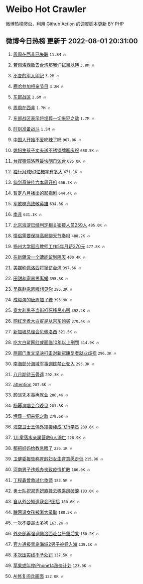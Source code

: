 # Weibo Hot Crawler 



微博热榜爬虫，利用 Github Action 的调度脚本更新 BY PHP 


## 微博今日热榜 更新于 2022-08-01 20:31:00 
1. [周周在西非已失联](https://s.weibo.com/weibo?q=%23%E5%91%A8%E5%91%A8%E5%9C%A8%E8%A5%BF%E9%9D%9E%E5%B7%B2%E5%A4%B1%E8%81%94%23&Refer=top) `11.8M 🔥` 

1. [若佩洛西敢去台湾那我们拭目以待](https://s.weibo.com/weibo?q=%23%E8%8B%A5%E4%BD%A9%E6%B4%9B%E8%A5%BF%E6%95%A2%E5%8E%BB%E5%8F%B0%E6%B9%BE%E9%82%A3%E6%88%91%E4%BB%AC%E6%8B%AD%E7%9B%AE%E4%BB%A5%E5%BE%85%23&Refer=top) `3.8M 🔥` 

1. [不变的军人印记](https://s.weibo.com/weibo?q=%23%E4%B8%8D%E5%8F%98%E7%9A%84%E5%86%9B%E4%BA%BA%E5%8D%B0%E8%AE%B0%23&Refer=top) `3.2M 🔥` 

1. [鹿哈参加相亲节目](https://s.weibo.com/weibo?q=%23%E9%B9%BF%E5%93%88%E5%8F%82%E5%8A%A0%E7%9B%B8%E4%BA%B2%E8%8A%82%E7%9B%AE%23&Refer=top) `3.2M 🔥` 

1. [东部战区](https://s.weibo.com/weibo?q=%E4%B8%9C%E9%83%A8%E6%88%98%E5%8C%BA&Refer=top) `2.6M 🔥` 

1. [周周在西非](https://s.weibo.com/weibo?q=%E5%91%A8%E5%91%A8%E5%9C%A8%E8%A5%BF%E9%9D%9E&Refer=top) `1.7M 🔥` 

1. [东部战区表示将埋葬一切来犯之敌](https://s.weibo.com/weibo?q=%23%E4%B8%9C%E9%83%A8%E6%88%98%E5%8C%BA%E8%A1%A8%E7%A4%BA%E5%B0%86%E5%9F%8B%E8%91%AC%E4%B8%80%E5%88%87%E6%9D%A5%E7%8A%AF%E4%B9%8B%E6%95%8C%23&Refer=top) `1.7M 🔥` 

1. [时刻准备战斗](https://s.weibo.com/weibo?q=%23%E6%97%B6%E5%88%BB%E5%87%86%E5%A4%87%E6%88%98%E6%96%97%23&Refer=top) `1.5M 🔥` 

1. [中国人开始不爱吃辣了吗](https://s.weibo.com/weibo?q=%23%E4%B8%AD%E5%9B%BD%E4%BA%BA%E5%BC%80%E5%A7%8B%E4%B8%8D%E7%88%B1%E5%90%83%E8%BE%A3%E4%BA%86%E5%90%97%23&Refer=top) `907.8K 🔥` 

1. [媳妇生孩子丈夫送不锈钢牌匾庆祝](https://s.weibo.com/weibo?q=%23%E5%AA%B3%E5%A6%87%E7%94%9F%E5%AD%A9%E5%AD%90%E4%B8%88%E5%A4%AB%E9%80%81%E4%B8%8D%E9%94%88%E9%92%A2%E7%89%8C%E5%8C%BE%E5%BA%86%E7%A5%9D%23&Refer=top) `688.5K 🔥` 

1. [台媒猜佩洛西最快明日访台](https://s.weibo.com/weibo?q=%23%E5%8F%B0%E5%AA%92%E7%8C%9C%E4%BD%A9%E6%B4%9B%E8%A5%BF%E6%9C%80%E5%BF%AB%E6%98%8E%E6%97%A5%E8%AE%BF%E5%8F%B0%23&Refer=top) `685.0K 🔥` 

1. [独行月球50亿概率有多大](https://s.weibo.com/weibo?q=%23%E7%8B%AC%E8%A1%8C%E6%9C%88%E7%90%8350%E4%BA%BF%E6%A6%82%E7%8E%87%E6%9C%89%E5%A4%9A%E5%A4%A7%23&Refer=top) `671.1K 🔥` 

1. [仙剑奇侠传六本周开机](https://s.weibo.com/weibo?q=%23%E4%BB%99%E5%89%91%E5%A5%87%E4%BE%A0%E4%BC%A0%E5%85%AD%E6%9C%AC%E5%91%A8%E5%BC%80%E6%9C%BA%23&Refer=top) `656.7K 🔥` 

1. [暂定八月播出的影视剧](https://s.weibo.com/weibo?q=%23%E6%9A%82%E5%AE%9A%E5%85%AB%E6%9C%88%E6%92%AD%E5%87%BA%E7%9A%84%E5%BD%B1%E8%A7%86%E5%89%A7%23&Refer=top) `644.4K 🔥` 

1. [军歌嘹亮致敬英雄](https://s.weibo.com/weibo?q=%23%E5%86%9B%E6%AD%8C%E5%98%B9%E4%BA%AE%E8%87%B4%E6%95%AC%E8%8B%B1%E9%9B%84%23&Refer=top) `634.8K 🔥` 

1. [南非](https://s.weibo.com/weibo?q=%23%E5%8D%97%E9%9D%9E%23&Refer=top) `631.1K 🔥` 

1. [北京海淀已经判定相关密接人员259人](https://s.weibo.com/weibo?q=%23%E5%8C%97%E4%BA%AC%E6%B5%B7%E6%B7%80%E5%B7%B2%E7%BB%8F%E5%88%A4%E5%AE%9A%E7%9B%B8%E5%85%B3%E5%AF%86%E6%8E%A5%E4%BA%BA%E5%91%98259%E4%BA%BA%23&Refer=top) `495.0K 🔥` 

1. [情侣需要保持高频聊天节奏吗](https://s.weibo.com/weibo?q=%23%E6%83%85%E4%BE%A3%E9%9C%80%E8%A6%81%E4%BF%9D%E6%8C%81%E9%AB%98%E9%A2%91%E8%81%8A%E5%A4%A9%E8%8A%82%E5%A5%8F%E5%90%97%23&Refer=top) `488.2K 🔥` 

1. [扬州大学回应教师工作5年月薪370元](https://s.weibo.com/weibo?q=%23%E6%89%AC%E5%B7%9E%E5%A4%A7%E5%AD%A6%E5%9B%9E%E5%BA%94%E6%95%99%E5%B8%88%E5%B7%A5%E4%BD%9C5%E5%B9%B4%E6%9C%88%E8%96%AA370%E5%85%83%23&Refer=top) `477.8K 🔥` 

1. [在新疆没一个馕能留到隔天](https://s.weibo.com/weibo?q=%23%E5%9C%A8%E6%96%B0%E7%96%86%E6%B2%A1%E4%B8%80%E4%B8%AA%E9%A6%95%E8%83%BD%E7%95%99%E5%88%B0%E9%9A%94%E5%A4%A9%23&Refer=top) `400.4K 🔥` 

1. [美媒称佩洛西将窜访台湾](https://s.weibo.com/weibo?q=%23%E7%BE%8E%E5%AA%92%E7%A7%B0%E4%BD%A9%E6%B4%9B%E8%A5%BF%E5%B0%86%E7%AA%9C%E8%AE%BF%E5%8F%B0%E6%B9%BE%23&Refer=top) `397.5K 🔥` 

1. [田甜和家暴男离婚](https://s.weibo.com/weibo?q=%23%E7%94%B0%E7%94%9C%E5%92%8C%E5%AE%B6%E6%9A%B4%E7%94%B7%E7%A6%BB%E5%A9%9A%23&Refer=top) `395.8K 🔥` 

1. [吴磊赵露思版想见你](https://s.weibo.com/weibo?q=%23%E5%90%B4%E7%A3%8A%E8%B5%B5%E9%9C%B2%E6%80%9D%E7%89%88%E6%83%B3%E8%A7%81%E4%BD%A0%23&Refer=top) `395.3K 🔥` 

1. [成毅演的唐周加了糖](https://s.weibo.com/weibo?q=%23%E6%88%90%E6%AF%85%E6%BC%94%E7%9A%84%E5%94%90%E5%91%A8%E5%8A%A0%E4%BA%86%E7%B3%96%23&Refer=top) `393.9K 🔥` 

1. [意大利男子当街打死移民小贩](https://s.weibo.com/weibo?q=%23%E6%84%8F%E5%A4%A7%E5%88%A9%E7%94%B7%E5%AD%90%E5%BD%93%E8%A1%97%E6%89%93%E6%AD%BB%E7%A7%BB%E6%B0%91%E5%B0%8F%E8%B4%A9%23&Refer=top) `392.4K 🔥` 

1. [网红烹煮大白鲨是从京东购买](https://s.weibo.com/weibo?q=%23%E7%BD%91%E7%BA%A2%E7%83%B9%E7%85%AE%E5%A4%A7%E7%99%BD%E9%B2%A8%E6%98%AF%E4%BB%8E%E4%BA%AC%E4%B8%9C%E8%B4%AD%E4%B9%B0%23&Refer=top) `370.4K 🔥` 

1. [新加坡总理会见佩洛西](https://s.weibo.com/weibo?q=%23%E6%96%B0%E5%8A%A0%E5%9D%A1%E6%80%BB%E7%90%86%E4%BC%9A%E8%A7%81%E4%BD%A9%E6%B4%9B%E8%A5%BF%23&Refer=top) `321.5K 🔥` 

1. [吃大白鲨网红或面临10年以上刑罚](https://s.weibo.com/weibo?q=%23%E5%90%83%E5%A4%A7%E7%99%BD%E9%B2%A8%E7%BD%91%E7%BA%A2%E6%88%96%E9%9D%A2%E4%B8%B410%E5%B9%B4%E4%BB%A5%E4%B8%8A%E5%88%91%E7%BD%9A%23&Refer=top) `314.9K 🔥` 

1. [两部门发文坚决打击对新冠康复者就业歧视](https://s.weibo.com/weibo?q=%23%E4%B8%A4%E9%83%A8%E9%97%A8%E5%8F%91%E6%96%87%E5%9D%9A%E5%86%B3%E6%89%93%E5%87%BB%E5%AF%B9%E6%96%B0%E5%86%A0%E5%BA%B7%E5%A4%8D%E8%80%85%E5%B0%B1%E4%B8%9A%E6%AD%A7%E8%A7%86%23&Refer=top) `296.3K 🔥` 

1. [南海部分海域军事训练禁止驶入](https://s.weibo.com/weibo?q=%E5%8D%97%E6%B5%B7%E9%83%A8%E5%88%86%E6%B5%B7%E5%9F%9F%E5%86%9B%E4%BA%8B%E8%AE%AD%E7%BB%83%E7%A6%81%E6%AD%A2%E9%A9%B6%E5%85%A5&Refer=top) `293.3K 🔥` 

1. [八月期待玉骨遥](https://s.weibo.com/weibo?q=%23%E5%85%AB%E6%9C%88%E6%9C%9F%E5%BE%85%E7%8E%89%E9%AA%A8%E9%81%A5%23&Refer=top) `292.3K 🔥` 

1. [attention](https://s.weibo.com/weibo?q=attention&Refer=top) `287.6K 🔥` 

1. [颜淡凭本事再就业](https://s.weibo.com/weibo?q=%23%E9%A2%9C%E6%B7%A1%E5%87%AD%E6%9C%AC%E4%BA%8B%E5%86%8D%E5%B0%B1%E4%B8%9A%23&Refer=top) `286.4K 🔥` 

1. [杨幂演唱会今晚见](https://s.weibo.com/weibo?q=%23%E6%9D%A8%E5%B9%82%E6%BC%94%E5%94%B1%E4%BC%9A%E4%BB%8A%E6%99%9A%E8%A7%81%23&Refer=top) `281.8K 🔥` 

1. [埋葬一切来犯之敌](https://s.weibo.com/weibo?q=%23%E5%9F%8B%E8%91%AC%E4%B8%80%E5%88%87%E6%9D%A5%E7%8A%AF%E4%B9%8B%E6%95%8C%23&Refer=top) `279.6K 🔥` 

1. [海空卫士王伟外甥接棒成飞行学员](https://s.weibo.com/weibo?q=%23%E6%B5%B7%E7%A9%BA%E5%8D%AB%E5%A3%AB%E7%8E%8B%E4%BC%9F%E5%A4%96%E7%94%A5%E6%8E%A5%E6%A3%92%E6%88%90%E9%A3%9E%E8%A1%8C%E5%AD%A6%E5%91%98%23&Refer=top) `239.6K 🔥` 

1. [1儿童落水亲属营救6人溺亡](https://s.weibo.com/weibo?q=%231%E5%84%BF%E7%AB%A5%E8%90%BD%E6%B0%B4%E4%BA%B2%E5%B1%9E%E8%90%A5%E6%95%916%E4%BA%BA%E6%BA%BA%E4%BA%A1%23&Refer=top) `228.9K 🔥` 

1. [都把妈妈给教急眼了](https://s.weibo.com/weibo?q=%23%E9%83%BD%E6%8A%8A%E5%A6%88%E5%A6%88%E7%BB%99%E6%95%99%E6%80%A5%E7%9C%BC%E4%BA%86%23&Refer=top) `226.1K 🔥` 

1. [卫健委报告称育龄妇女生育意愿走低](https://s.weibo.com/weibo?q=%23%E5%8D%AB%E5%81%A5%E5%A7%94%E6%8A%A5%E5%91%8A%E7%A7%B0%E8%82%B2%E9%BE%84%E5%A6%87%E5%A5%B3%E7%94%9F%E8%82%B2%E6%84%8F%E6%84%BF%E8%B5%B0%E4%BD%8E%23&Refer=top) `215.9K 🔥` 

1. [河南男子违规办丧致疫情扩散](https://s.weibo.com/weibo?q=%23%E6%B2%B3%E5%8D%97%E7%94%B7%E5%AD%90%E8%BF%9D%E8%A7%84%E5%8A%9E%E4%B8%A7%E8%87%B4%E7%96%AB%E6%83%85%E6%89%A9%E6%95%A3%23&Refer=top) `186.0K 🔥` 

1. [丁程鑫曾救过化妆师](https://s.weibo.com/weibo?q=%23%E4%B8%81%E7%A8%8B%E9%91%AB%E6%9B%BE%E6%95%91%E8%BF%87%E5%8C%96%E5%A6%86%E5%B8%88%23&Refer=top) `183.5K 🔥` 

1. [勇士队祝郑秀妍直挂云帆乘风破浪](https://s.weibo.com/weibo?q=%23%E5%8B%87%E5%A3%AB%E9%98%9F%E7%A5%9D%E9%83%91%E7%A7%80%E5%A6%8D%E7%9B%B4%E6%8C%82%E4%BA%91%E5%B8%86%E4%B9%98%E9%A3%8E%E7%A0%B4%E6%B5%AA%23&Refer=top) `183.0K 🔥` 

1. [自从外公知道我会P图后](https://s.weibo.com/weibo?q=%23%E8%87%AA%E4%BB%8E%E5%A4%96%E5%85%AC%E7%9F%A5%E9%81%93%E6%88%91%E4%BC%9AP%E5%9B%BE%E5%90%8E%23&Refer=top) `180.6K 🔥` 

1. [蹭网课女孩被浙大录取](https://s.weibo.com/weibo?q=%23%E8%B9%AD%E7%BD%91%E8%AF%BE%E5%A5%B3%E5%AD%A9%E8%A2%AB%E6%B5%99%E5%A4%A7%E5%BD%95%E5%8F%96%23&Refer=top) `180.5K 🔥` 

1. [一次不要遛太多狗](https://s.weibo.com/weibo?q=%23%E4%B8%80%E6%AC%A1%E4%B8%8D%E8%A6%81%E9%81%9B%E5%A4%AA%E5%A4%9A%E7%8B%97%23&Refer=top) `163.2K 🔥` 

1. [外交部再强调佩洛西赴台严重后果](https://s.weibo.com/weibo?q=%23%E5%A4%96%E4%BA%A4%E9%83%A8%E5%86%8D%E5%BC%BA%E8%B0%83%E4%BD%A9%E6%B4%9B%E8%A5%BF%E8%B5%B4%E5%8F%B0%E4%B8%A5%E9%87%8D%E5%90%8E%E6%9E%9C%23&Refer=top) `160.2K 🔥` 

1. [官方通报青岛海域2男子被卷入海](https://s.weibo.com/weibo?q=%23%E5%AE%98%E6%96%B9%E9%80%9A%E6%8A%A5%E9%9D%92%E5%B2%9B%E6%B5%B7%E5%9F%9F2%E7%94%B7%E5%AD%90%E8%A2%AB%E5%8D%B7%E5%85%A5%E6%B5%B7%23&Refer=top) `139.1K 🔥` 

1. [本次压实线不予处罚](https://s.weibo.com/weibo?q=%23%E6%9C%AC%E6%AC%A1%E5%8E%8B%E5%AE%9E%E7%BA%BF%E4%B8%8D%E4%BA%88%E5%A4%84%E7%BD%9A%23&Refer=top) `137.5K 🔥` 

1. [苹果或叫停iPhone14涨价计划](https://s.weibo.com/weibo?q=%23%E8%8B%B9%E6%9E%9C%E6%88%96%E5%8F%AB%E5%81%9CiPhone14%E6%B6%A8%E4%BB%B7%E8%AE%A1%E5%88%92%23&Refer=top) `123.0K 🔥` 

1. [AI修复阅兵画面](https://s.weibo.com/weibo?q=%23AI%E4%BF%AE%E5%A4%8D%E9%98%85%E5%85%B5%E7%94%BB%E9%9D%A2%23&Refer=top) `122.0K 🔥` 

